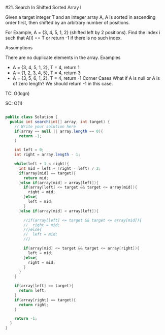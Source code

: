 #21. Search In Shifted Sorted Array I

Given a target integer T and an integer array A, A is sorted in ascending order first, then shifted by an arbitrary number of positions.

For Example, A = {3, 4, 5, 1, 2} (shifted left by 2 positions). Find the index i such that A[i] == T or return -1 if there is no such index.

Assumptions

There are no duplicate elements in the array.
Examples
+ A = {3, 4, 5, 1, 2}, T = 4, return 1
+ A = {1, 2, 3, 4, 5}, T = 4, return 3
+ A = {3, 5, 6, 1, 2}, T = 4, return -1
Corner Cases
What if A is null or A is of zero length? We should return -1 in this case.

TC: O(logn)

SC: O(1)

```java

public class Solution {
  public int search(int[] array, int target) {
    // Write your solution here
    if(array == null || array.length == 0){
      return -1;
    }

    int left = 0;
    int right = array.length - 1;

    while(left + 1 < right){
      int mid = left + (right - left) / 2;
      if(array[mid] == target){
        return mid;
      }else if(array[mid] > array[left]){
        if(array[left] <= target && target <= array[mid]){
          right = mid;
        }else{
          left = mid;
        }
      }else if(array[mid] < array[left]){

        //if(array[left] <= target && target <= array[mid]){
        //  right = mid;
        //}else{
        //  left = mid;
        //}

        if(array[mid] <= target && target <= array[right]){
          left = mid;
        }else{
          right = mid;
        }
      }
    }

    if(array[left] == target){
      return left;
    }
    if(array[right] == target){
      return right;
    }

    return -1;
  }
}

